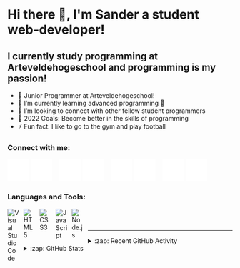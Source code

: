 # Hi there 👋, I'm Sander a student web-developer! 

## I currently study programming at Arteveldehogeschool and programming is my passion!

- 🔭 Junior Programmer at Arteveldehogeschool!
- 🌱 I’m currently learning advanced programming 🤣
- 👯 I’m looking to connect with other fellow student programmers
- 🥅 2022 Goals: Become better in the skills of programming
- ⚡ Fun fact: I like to go to the gym and play football

### Connect with me:

[![website](https://github.com/codeSTACKr/codeSTACKr/raw/master/img/youtube-dark.svg)](https://youtube.com/codestackr#gh-light-mode-only)
[![website](https://github.com/codeSTACKr/codeSTACKr/raw/master/img/youtube-dark.svg)](https://youtube.com/codestackr#gh-dark-mode-only)
&nbsp;&nbsp;
[![website](https://github.com/codeSTACKr/codeSTACKr/raw/master/img/twitter-dark.svg)](https://twitter.com/codestackr#gh-light-mode-only)
[![website](https://github.com/codeSTACKr/codeSTACKr/raw/master/img/twitter-dark.svg)](https://twitter.com/codestackr#gh-dark-mode-only)
&nbsp;&nbsp;
[![website](https://github.com/codeSTACKr/codeSTACKr/raw/master/img/linkedin-dark.svg)](https://linkedin.com/in/codeSTACKr#gh-light-mode-only)
[![website](https://github.com/codeSTACKr/codeSTACKr/raw/master/img/linkedin-dark.svg)](https://linkedin.com/in/codeSTACKr#gh-dark-mode-only)
&nbsp;&nbsp;
[![website](https://github.com/codeSTACKr/codeSTACKr/raw/master/img/instagram-dark.svg)](https://instagram.com/codeSTACKr#gh-light-mode-only)
[![website](https://github.com/codeSTACKr/codeSTACKr/raw/master/img/instagram-dark.svg)](https://instagram.com/codeSTACKr#gh-dark-mode-only)

### Languages and Tools:

<img align="left" alt="Visual Studio Code" width="26px" src="https://cdn.jsdelivr.net/gh/devicons/devicon/icons/vscode/vscode-original.svg" style="padding-right:10px;" />
<img align="left" alt="HTML5" width="26px" src="https://cdn.jsdelivr.net/gh/devicons/devicon/icons/html5/html5-original.svg" style="padding-right:10px;" />
<img align="left" alt="CSS3" width="26px" src="https://cdn.jsdelivr.net/gh/devicons/devicon/icons/css3/css3-original.svg" style="padding-right:10px;" />
<img align="left" alt="JavaScript" width="26px" src="https://cdn.jsdelivr.net/gh/devicons/devicon/icons/javascript/javascript-original.svg" style="padding-right:10px;" />
<img align="left" alt="Node.js" width="26px" src="https://cdn.jsdelivr.net/gh/devicons/devicon/icons/nodejs/nodejs-original.svg" style="padding-right:10px;" />


<br />
<br />

---

<details>
  <summary>:zap: Recent GitHub Activity</summary>
  
<!--START_SECTION:activity-->
1. ❌ Closed PR [#5](https://github.com/codeSTACKr/nft-landing-page/pull/5) in [codeSTACKr/nft-landing-page](https://github.com/codeSTACKr/nft-landing-page)
2. 💪 Opened PR [#1580](https://github.com/anuraghazra/github-readme-stats/pull/1580) in [anuraghazra/github-readme-stats](https://github.com/anuraghazra/github-readme-stats)
3. 🗣 Commented on [#1572](https://github.com/anuraghazra/github-readme-stats/issues/1572) in [anuraghazra/github-readme-stats](https://github.com/anuraghazra/github-readme-stats)
4. 🎉 Merged PR [#1](https://github.com/mongodb-developer/mongodb-ecommerce/pull/1) in [mongodb-developer/mongodb-ecommerce](https://github.com/mongodb-developer/mongodb-ecommerce)
5. 💪 Opened PR [#1](https://github.com/mongodb-developer/mongodb-ecommerce/pull/1) in [mongodb-developer/mongodb-ecommerce](https://github.com/mongodb-developer/mongodb-ecommerce)
<!--END_SECTION:activity-->

</details>

<details>
  <summary>:zap: GitHub Stats</summary>

  <img align="left" alt="codeSTACKr's GitHub Stats" src="https://github-readme-stats.vercel.app/api?username=codeSTACKr&show_icons=true&hide_border=false&title_color=ff652f&icon_color=FFE400&bg_color=09131B&text_color=ffffff&border_color=0c1a25" />

</details>

[twitter]: https://twitter.com/vanscheurs
[instagram]: https://instagram.com/sandervanschoors
[linkedin]: https://www.linkedin.com/in/sander-van-schoors-523b33220/
